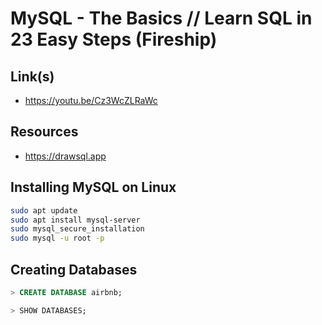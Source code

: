 # MySQL - The Basics // Learn SQL in 23 Easy Steps (Fireship)

## Link(s)

-   https://youtu.be/Cz3WcZLRaWc

## Resources

-   https://drawsql.app

## Installing MySQL on Linux

```zsh
sudo apt update
sudo apt install mysql-server
sudo mysql_secure_installation
sudo mysql -u root -p
```

## Creating Databases

```sql
> CREATE DATABASE airbnb;
```

```sql
> SHOW DATABASES;
```
